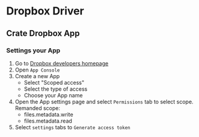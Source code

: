 # Dropbox Driver

## Crate Dropbox App

### Settings your App

1. Go to [Dropbox developers homepage](https://www.dropbox.com/developers)
2. Open `App Console`
3. Create a new App
    - Select "Scoped access"
    - Select the type of access
    - Choose your App name
4. Open the App settings page and select `Permissions` tab to select scope. Remanded scope:
    - files.metadata.write
    - files.metadata.read
5. Select `settings` tabs to `Generate access token`

